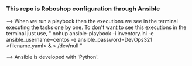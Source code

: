 ### This repo is Roboshop configuration through Ansible


--> When we run a playbook then the executions we see in the terminal executing the tasks one by one. To don't want to see this executions in the terminal just use, 
   " nohup ansible-playbook -i inventory.ini -e ansible_username=centos -e ansible_password=DevOps321 <filename.yaml> & > /dev/null "

--> Ansible is developed with 'Python'.